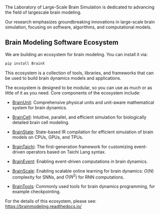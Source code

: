 The Laboratory of Large-Scale Brain Simulation is dedicated to advancing the field of largescale brain modeling.

Our research emphasizes groundbreaking innovations in large-scale brain simulation, focusing on software, algorithms, and computational models.


## Brain Modeling Software Ecosystem


We are building an ecosystem for brain modeling. You can install it via:

```bash
pip install BrainX
```

This ecosystem is a collection of tools, libraries, and frameworks that can be used to build brain dynamics models and applications.

The ecosystem is designed to be modular, so you can use as much or as little of it as you need. Core components of the ecosystem include:

- [BrainUnit](https://github.com/chaobrain/brainunit): Comprehensive physical units and unit-aware mathematical system for brain dynamics.

- [BrainCell](https://github.com/chaobrain/braincell): Intuitive, parallel, and efficient simulation for biologically detailed brain cell modeling. 

- [BrainState](https://github.com/chaobrain/brainstate): State-based IR compilation for efficient simulation of brain models on CPUs, GPUs, and TPUs.

- [BrainTaichi](https://github.com/chaobrain/braintaichi): The first-generation framework for customizing event-driven operators based on Taichi Lang syntax.

- [BrainEvent](https://github.com/chaobrain/brainevent): Enabling event-driven computations in brain dynamics. 

- [BrainScale](https://github.com/chaobrain/brainscale): Enabling scalable online learning for brain dynamics: $O(N)$ complexity for SNNs, and $O(N^2)$ for RNN computations.

- [BrainTools](https://github.com/chaobrain/braintools): Commonly used tools for brain dynamics programming, for example checkpointing. 

For the details of this ecosystem, please see: https://brainmodeling.readthedocs.io/









